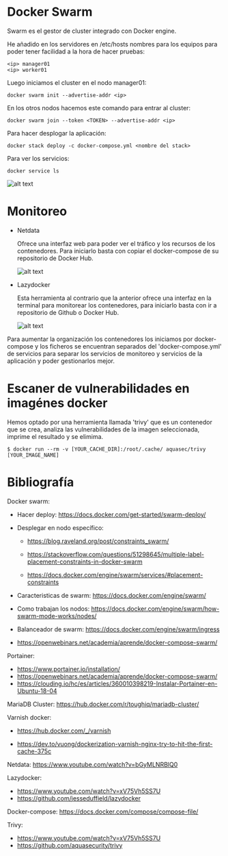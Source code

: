 # Docker Swarm

Swarm es el gestor de cluster integrado con Docker engine.

He añadido en los servidores en /etc/hosts nombres para los equipos para poder tener facilidad a la hora de hacer pruebas:
```
<ip> manager01
<ip> worker01
```
Luego iniciamos el cluster en el nodo manager01:
```
docker swarm init --advertise-addr <ip>
```
En los otros nodos hacemos este comando para entrar al cluster:
```
docker swarm join --token <TOKEN> --advertise-addr <ip>
```

Para hacer desplogar la aplicación:
```
docker stack deploy -c docker-compose.yml <nombre del stack>
```

Para ver los servicios:
```
docker service ls 
```
![alt text](https://gitlab.com/adesq/voto/-/raw/master/Infraestructura/Servicios/docker-swarm-running.png)


# Monitoreo

* Netdata

  Ofrece una interfaz web para poder ver el tráfico y los recursos de los contenedores. Para iniciarlo basta con copiar el docker-compose de su repositorio de Docker Hub.
  
  ![alt text](https://gitlab.com/adesq/voto/-/raw/master/Infraestructura/Monitoreo/Netdata/netdata.png)

* Lazydocker
  
  Esta herramienta al contrario que la anterior ofrece una interfaz en la terminal para monitorear los contenedores, para iniciarlo basta con ir a repositorio de Github o Docker Hub.

  ![alt text](https://gitlab.com/adesq/voto/-/raw/c76d49935b9e3f21b95b1d1f4433d8f3911afe8b/Infraestructura/Monitoreo/Lazydocker/lazydocker.png)


Para aumentar la organización los contenedores los iniciamos por docker-compose y los ficheros se encuentran separados del 'docker-compose.yml' de servicios para separar los servicios de monitoreo y servicios de la aplicación y poder gestionarlos mejor.

# Escaner de vulnerabilidades en imagénes docker

Hemos optado por una herramienta llamada 'trivy' que es un contenedor que se crea, analiza las vulnerabilidades de la imagen seleccionada, imprime el resultado y se elimima.

```
$ docker run --rm -v [YOUR_CACHE_DIR]:/root/.cache/ aquasec/trivy [YOUR_IMAGE_NAME]
```


# Bibliografía

Docker swarm: 

* Hacer deploy: https://docs.docker.com/get-started/swarm-deploy/

* Desplegar en nodo específico: 

  * https://blog.raveland.org/post/constraints_swarm/
  * https://stackoverflow.com/questions/51298645/multiple-label-placement-constraints-in-docker-swarm

  * https://docs.docker.com/engine/swarm/services/#placement-constraints

* Caracteristicas de swarm: https://docs.docker.com/engine/swarm/

* Como trabajan los nodos: https://docs.docker.com/engine/swarm/how-swarm-mode-works/nodes/

* Balanceador de swarm: https://docs.docker.com/engine/swarm/ingress

* https://openwebinars.net/academia/aprende/docker-compose-swarm/


Portainer:
* https://www.portainer.io/installation/
* https://openwebinars.net/academia/aprende/docker-compose-swarm/
* https://clouding.io/hc/es/articles/360010398219-Instalar-Portainer-en-Ubuntu-18-04

MariaDB Cluster: https://hub.docker.com/r/toughiq/mariadb-cluster/

Varnish docker: 
* https://hub.docker.com/_/varnish

* https://dev.to/vuong/dockerization-varnish-nginx-try-to-hit-the-first-cache-375c

Netdata: https://www.youtube.com/watch?v=bGyMLNRBlQ0

Lazydocker: 
* https://www.youtube.com/watch?v=xV75Vh5SS7U
* https://github.com/jesseduffield/lazydocker

Docker-compose: https://docs.docker.com/compose/compose-file/

Trivy: 
* https://www.youtube.com/watch?v=xV75Vh5SS7U
* https://github.com/aquasecurity/trivy
